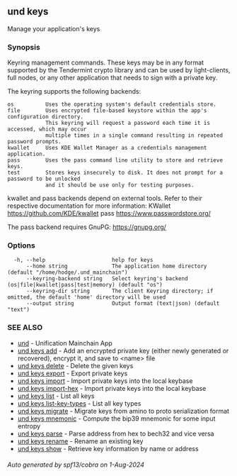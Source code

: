 ## und keys

Manage your application's keys

### Synopsis

Keyring management commands. These keys may be in any format supported by the
Tendermint crypto library and can be used by light-clients, full nodes, or any other application
that needs to sign with a private key.

The keyring supports the following backends:

    os          Uses the operating system's default credentials store.
    file        Uses encrypted file-based keystore within the app's configuration directory.
                This keyring will request a password each time it is accessed, which may occur
                multiple times in a single command resulting in repeated password prompts.
    kwallet     Uses KDE Wallet Manager as a credentials management application.
    pass        Uses the pass command line utility to store and retrieve keys.
    test        Stores keys insecurely to disk. It does not prompt for a password to be unlocked
                and it should be use only for testing purposes.

kwallet and pass backends depend on external tools. Refer to their respective documentation for more
information:
    KWallet     https://github.com/KDE/kwallet
    pass        https://www.passwordstore.org/

The pass backend requires GnuPG: https://gnupg.org/


### Options

```
  -h, --help                     help for keys
      --home string              The application home directory (default "/home/hodge/.und_mainchain")
      --keyring-backend string   Select keyring's backend (os|file|kwallet|pass|test|memory) (default "os")
      --keyring-dir string       The client Keyring directory; if omitted, the default 'home' directory will be used
      --output string            Output format (text|json) (default "text")
```

### SEE ALSO

* [und](und.md)	 - Unification Mainchain App
* [und keys add](und_keys_add.md)	 - Add an encrypted private key (either newly generated or recovered), encrypt it, and save to &lt;name&gt; file
* [und keys delete](und_keys_delete.md)	 - Delete the given keys
* [und keys export](und_keys_export.md)	 - Export private keys
* [und keys import](und_keys_import.md)	 - Import private keys into the local keybase
* [und keys import-hex](und_keys_import-hex.md)	 - Import private keys into the local keybase
* [und keys list](und_keys_list.md)	 - List all keys
* [und keys list-key-types](und_keys_list-key-types.md)	 - List all key types
* [und keys migrate](und_keys_migrate.md)	 - Migrate keys from amino to proto serialization format
* [und keys mnemonic](und_keys_mnemonic.md)	 - Compute the bip39 mnemonic for some input entropy
* [und keys parse](und_keys_parse.md)	 - Parse address from hex to bech32 and vice versa
* [und keys rename](und_keys_rename.md)	 - Rename an existing key
* [und keys show](und_keys_show.md)	 - Retrieve key information by name or address

###### Auto generated by spf13/cobra on 1-Aug-2024
